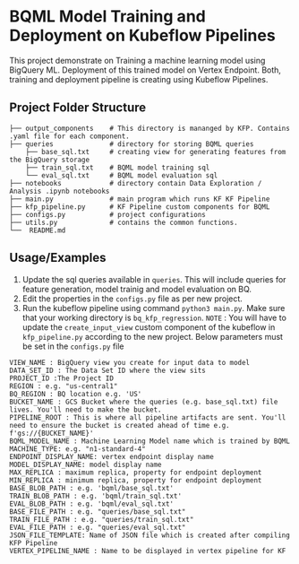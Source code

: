 
# BQML Model Training and Deployment on Kubeflow Pipelines

This project demonstrate on Training a machine learning model using BigQuery ML. Deployment of this trained model on Vertex Endpoint. Both, training and deployment pipeline is creating using Kubeflow Pipelines.
## Project Folder Structure

```
├── output_components    # This directory is mananged by KFP. Contains .yaml file for each component.
├── queries              # directory for storing BQML queries
    ├── base_sql.txt     # creating view for generating features from the BigQuery storage
    ├── train_sql.txt    # BQML model training sql
    └── eval_sql.txt     # BQML model evaluation sql
├── notebooks            # directory contain Data Exploration / Analysis .ipynb notebooks
├── main.py              # main program which runs KF KF Pipeline
├── kfp_pipeline.py      # KF Pipeline custom components for BQML
├── configs.py           # project configurations
├── utils.py             # contains the common functions.
└──  README.md
```

## Usage/Examples

1. Update the sql queries available in `queries`. This will include queries for feature generation, model trainig and model evaluation on BQ.
2. Edit the properties in the `configs.py` file as per new project.
3. Run the kubeflow pipeline using command `python3 main.py`. Make sure that your working directory is `bq_kfp_regression`.
`NOTE` : You will have to update the `create_input_view` custom component of the kubeflow in `kfp_pipeline.py` according to the new project.
Below parameters must be set in the `configs.py` file
```
VIEW_NAME : BigQuery view you create for input data to model
DATA_SET_ID : The Data Set ID where the view sits
PROJECT_ID :The Project ID
REGION : e.g. "us-central1"
BQ_REGION : BQ location e.g. 'US'
BUCKET_NAME : GCS Bucket where the queries (e.g. base_sql.txt) file lives. You'll need to make the bucket.  
PIPELINE_ROOT : This is where all pipeline artifacts are sent. You'll need to ensure the bucket is created ahead of time e.g. f'gs://{BUCKET_NAME}'
BQML_MODEL_NAME : Machine Learning Model name which is trained by BQML
MACHINE_TYPE: e.g. "n1-standard-4"
ENDPOINT_DISPLAY_NAME: vertex endpoint display name
MODEL_DISPLAY_NAME: model display name
MAX_REPLICA : maximum replica, property for endpoint deployment
MIN_REPLICA : minimum replica, property for endpoint deployment
BASE_BLOB_PATH : e.g. 'bqml/base_sql.txt'
TRAIN_BLOB_PATH : e.g. 'bqml/train_sql.txt'
EVAL_BLOB_PATH : e.g. 'bqml/eval_sql.txt'
BASE_FILE_PATH : e.g. "queries/base_sql.txt"
TRAIN_FILE_PATH : e.g. "queries/train_sql.txt"
EVAL_FILE_PATH : e.g. "queries/eval_sql.txt"
JSON_FILE_TEMPLATE: Name of JSON file which is created after compiling KFP Pipeline
VERTEX_PIPELINE_NAME : Name to be displayed in vertex pipeline for KF
```

